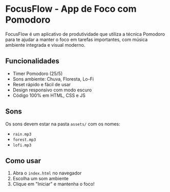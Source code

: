 #  FocusFlow - App de Foco com Pomodoro

FocusFlow é um aplicativo de produtividade que utiliza a técnica Pomodoro para te ajudar a manter o foco em tarefas importantes, com música ambiente integrada e visual moderno.

##  Funcionalidades

- Timer Pomodoro (25/5)
- Sons ambiente: Chuva, Floresta, Lo-Fi
- Reset rápido e fácil de usar
- Design responsivo com modo escuro
- Código 100% em HTML, CSS e JS

##  Sons
Os sons devem estar na pasta `assets/` com os nomes:
- `rain.mp3`
- `forest.mp3`
- `lofi.mp3`

##  Como usar

1. Abra o `index.html` no navegador
2. Escolha um som ambiente
3. Clique em "Iniciar" e mantenha o foco!
